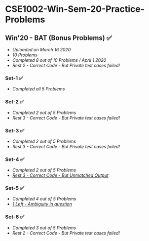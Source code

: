 # CSE1002-Win-Sem-20-Practice-Problems

## Win'20 - BAT (Bonus Problems) ✅
* *Uploaded on March 16 2020*
* *10 Problems*
* *Completed 8 out of 10 Problems / April 1 2020*
* *Rest 2 - Correct Code - But Private test cases failed!*

### Set-1 ✅
* *Completed all 5 Problems*

### Set-2 ✅
* *Completed 2 out of 5 Problems*
* *Rest 3 - Correct Code - But Private test cases failed!*

### Set-3 ✅
* *Completed 2 out of 5 Problems*
* *Rest 3 - Correct Code - But Private test cases failed!*

### Set-4 ✅
* *Completed 2 out of 5 Problems*
* *[Rest 3 - Correct Code - But Unmatched Output](https://github.com/likhitgarimella/CSE1002-Win-Sem-20-Practice-Problems/tree/master/Set-4%20-%20Rest%203)*

### Set-5 ✅
* *Completed 4 out of 5 Problems*
* *[1 Left - Ambiguity in question](https://github.com/likhitgarimella/CSE1002-Win-Sem-20-Practice-Problems/tree/master/Set-5%20Black%20Coin%20in%20Board%20game)*

### Set-6 ✅
* *Completed 3 out of 5 Problems*
* *Rest 2 - Correct Code - But Private test cases failed!*
